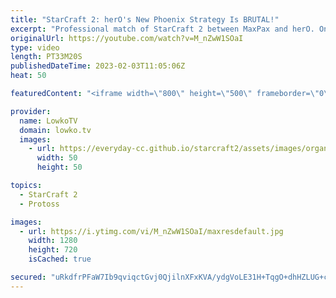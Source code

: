 ```yaml
---
title: "StarCraft 2: herO's New Phoenix Strategy Is BRUTAL!"
excerpt: "Professional match of StarCraft 2 between MaxPax and herO. One of the best games of Protoss vs Protoss I've seen in a long time.  Support my work: https://patreon.com/lowkotv Lowko Merch: https://lowko.shop  My YouTube channels: @LowkoTV @MoreLowko @LowkoClips  Twitch livestream: https://twitch.tv/lowkotv"
originalUrl: https://youtube.com/watch?v=M_nZwW1SOaI
type: video
length: PT33M20S
publishedDateTime: 2023-02-03T11:05:06Z
heat: 50

featuredContent: "<iframe width=\"800\" height=\"500\" frameborder=\"0\" src=\"https://www.youtube.com/embed/M_nZwW1SOaI\" allow=\"accelerometer; autoplay; encrypted-media; gyroscope; picture-in-picture\" allowfullscreen></iframe>"

provider:
  name: LowkoTV
  domain: lowko.tv
  images:
    - url: https://everyday-cc.github.io/starcraft2/assets/images/organizations/lowko.tv-50x50.jpg
      width: 50
      height: 50

topics:
  - StarCraft 2
  - Protoss

images:
  - url: https://i.ytimg.com/vi/M_nZwW1SOaI/maxresdefault.jpg
    width: 1280
    height: 720
    isCached: true

secured: "uRkdfrPFaW7Ib9qviqctGvj0QjilnXFxKVA/ydgVoLE31H+TqgO+dhHZLUG+cWzpn2lUuVGVYDqt74GXrbFnQR0ighGFS+MSMmoMzqALMdtDbV+pe8gp5luqxzrGZ4Sy3K6l3+Xyt9NQhzOUemDCJ9W+lnBaicDxfkgQhGjljRZpNDw06bAryNKEZf26/wPPvefWAP46XYPawhnU4Udd9+wa+ZTfuK0W5mtAcEFOcCuSPHf5c7SLg8ABg7HPRvyEUXbDmQMpJLQ1/MwXWx9nQzWsgbc91tWKr/OmPA4QuLNFdierqS5DkGXj8nK2LX0Q6VYB3txiTc/81+GaPiNCaQ0HHYlqDqs57VFN31rqfF1oIHUScudJ3HgsiKP+Z50vX0o6Wp+Oq7OF64NowJgV8Hok7z3IbLDkAM+GBDrd04jcJ/u0uawNQRWHesNyzDKk;BAsEAVsQQJOSq9OOJszoXg=="
---
```


